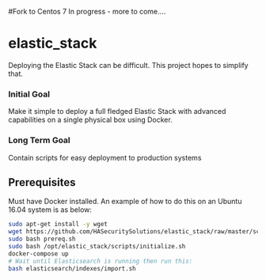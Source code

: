 #Fork to Centos 7 In progress - more to come....



# elastic_stack

Deploying the Elastic Stack can be difficult. This project hopes to simplify that.

### Initial Goal

Make it simple to deploy a full fledged Elastic Stack with advanced capabilities on a single physical box using Docker.

### Long Term Goal

Contain scripts for easy deployment to production systems

## Prerequisites
Must have Docker installed. An example of how to do this on an Ubuntu 16.04 system is as below:

```bash
sudo apt-get install -y wget
wget https://github.com/HASecuritySolutions/elastic_stack/raw/master/scripts/prereq.sh
sudo bash prereq.sh
sudo bash /opt/elastic_stack/scripts/initialize.sh
docker-compose up
# Wait until Elasticsearch is running then run this:
bash elasticsearch/indexes/import.sh
```
